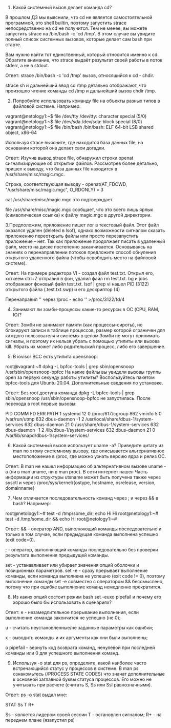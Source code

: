 1. Какой системный вызов делает команда cd?

В прошлом ДЗ мы выяснили, что cd не является самостоятельной программой, это shell builtin, поэтому запустить strace непосредственно на cd не получится. Тем не менее, вы можете запустить strace на /bin/bash -c 'cd /tmp'. В этом случае вы увидите полный список системных вызовов, которые делает сам bash при старте.

Вам нужно найти тот единственный, который относится именно к cd. Обратите внимание, что strace выдаёт результат своей работы в поток stderr, а не в stdout.


Ответ: strace /bin/bash -c 'cd /tmp' вызов, относящийся к cd - chdir.

strace sh и дальнейший ввод cd /tmp детально отображают, что произошло чтение команды cd /tmp и дальнейший вызов chdir /tmp.


2. Попробуйте использовать команду file на объекты разных типов в файловой системе. Например:

vagrant@netology1:~$ file /dev/tty
/dev/tty: character special (5/0)
vagrant@netology1:~$ file /dev/sda
/dev/sda: block special (8/0)
vagrant@netology1:~$ file /bin/bash
/bin/bash: ELF 64-bit LSB shared object, x86-64

Используя strace выясните, где находится база данных file, на основании которой она делает свои догадки.


Ответ: Изучив вывод strace file, обнаружил строки openat сигнализирующие об открытии файлов. Рассмотрев более детально, пришел к выводу, что база данных file находится в /usr/share/misc/magic.mgc.

Строка, соответствующая выводу - openat(AT_FDCWD, "/usr/share/misc/magic.mgc", O_RDONLY) = 3

cat /usr/share/misc/magic.mgc это подтверждает.

file /usr/share/misc/magic.mgc сообщает, что это всего лишь ярлык (символическая ссылка) к файлу magic.mgc в другой директории.


3.Предположим, приложение пишет лог в текстовый файл. Этот файл оказался удален (deleted в lsof), однако возможности сигналом сказать приложению переоткрыть файлы или просто перезапустить приложение – нет. Так как приложение продолжает писать в удаленный файл, место на диске постепенно заканчивается. Основываясь на знаниях о перенаправлении потоков предложите способ обнуления открытого удаленного файла (чтобы освободить место на файловой системе).


Ответ: На примере редактора VI - создал файл test.txt. Открыл его, хоткеем ctrl+Z отправил в фон, удалил файл rm test.txt. bg и jobs отображают фоновый файл test.txt. lsof | grep vi нашел PID (3122) открытого файла (.test.txt.swp) и его дескриптор (4)

Перенаправил '' через /proc - echo '' >/proc/3122/fd/4


4. Занимают ли зомби-процессы какие-то ресурсы в ОС (CPU, RAM, IO)?


Ответ: Зомби не занимают памяти (как процессы-сироты), но блокируют записи в таблице процессов, размер которой ограничен для каждого пользователя и системы в целом.Зомби не могут принимать сигналы, и поэтому их нельзя убрать с помощью утилиты или вызова kill. Убрать их может либо родительский процесс, либо его завершение.


5. В iovisor BCC есть утилита opensnoop:

root@vagrant:~# dpkg -L bpfcc-tools | grep sbin/opensnoop
/usr/sbin/opensnoop-bpfcc
На какие файлы вы увидели вызовы группы open за первую секунду работы утилиты? Воспользуйтесь пакетом bpfcc-tools для Ubuntu 20.04. Дополнительные сведения по установке.


Ответ: Без root доступа команда dpkg -L bpfcc-tools | grep sbin/opensnoop /usr/sbin/opensnoop-bpfcc не запустилась. После перехода в root первые вызовы:

  PID    COMM               FD ERR PATH
  1      systemd            12   0 /proc/617/cgroup
  862    vminfo              5   0 /var/run/utmp
  632    dbus-daemon        -1   2 /usr/local/share/dbus-1/system-services
  632    dbus-daemon        21   0 /usr/share/dbus-1/system-services
  632    dbus-daemon        -1   2 /lib/dbus-1/system-services
  632    dbus-daemon        21   0 /var/lib/snapd/dbus-1/system-services/


6. Какой системный вызов использует uname -a? Приведите цитату из man по этому системному вызову, где описывается альтернативное местоположение в /proc, где можно узнать версию ядра и релиз ОС.


Ответ: В man не нашел информацию об альтернативном вызове uname -a (ни в man uname, ни в man proc). В сети интернет нашел Часть информации из структуры utsname может быть получена также через sysctl и через /proc/sys/kernel/{ostype, hostname, osrelease, version, domainname}


7. Чем отличается последовательность команд через ; и через && в bash? Например:

root@netology1:~# test -d /tmp/some_dir; echo Hi
Hi
root@netology1:~# test -d /tmp/some_dir && echo Hi
root@netology1:~#


Ответ: && - оператор AND, выполняющий команды последовательно и только в том случае, если предыдущая команда выполнена успешно (exit code=0).

; - оператор, выполняющий команды последовательно без проверки результата выполнения предыдущей команды.

set - устанавливает или убирает значения опций оболочки и позиционных параметров. set -e - сразу прерывает выполнение команды, если команда выполнена не успешно (exit code != 0), поэтому выполнение команды set -e совместно с оператором && бессмыслено, потому что при ошибке выполнение команд немедленно прекратится.


8. Из каких опций состоит режим bash set -euxo pipefail и почему его хорошо было бы использовать в сценариях?


Ответ: e - незамедлительное прерывание выполнения, если выполнение команда закончится не успешно (не 0);

u - считать неустановленные/не заданные параметры как ошибки;

x - выводить команды и их аргументы как они были выполнены;

o pipefail - вернуть код возврата команд, ненулевой при последней команды или 0 для успешного выполнения команд.


9. Используя -o stat для ps, определите, какой наиболее часто встречающийся статус у процессов в системе. В man ps ознакомьтесь (/PROCESS STATE CODES) что значат дополнительные к основной заглавной буквы статуса процессов. Его можно не учитывать при расчете (считать S, Ss или Ssl равнозначными).


Ответ:  ps -o stat выдал мне:

STAT
Ss
T
R+

Ss - является лидером своей сессии
T - остановлен сигналом;
R+ - на переднем плане (язапустил ps)


